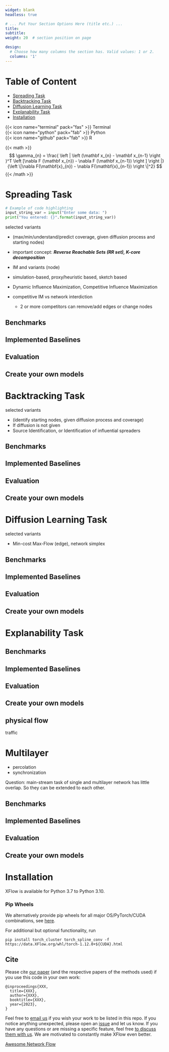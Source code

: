 ```yaml
---
widget: blank
headless: true

# ... Put Your Section Options Here (title etc.) ...
title: 
subtitle:
weight: 20  # section position on page

design:
  # Choose how many columns the section has. Valid values: 1 or 2.
  columns: '1'
---
```


# Table of Content 
* [Spreading Task](#spreading-task)
* [Backtracking Task](#backtracking-task)
* [Diffusion Learning Task](#diffusion-learning-task)
* [Explanability Task](#explanability-task)
* [Installation](#installation)

{{< icon name="terminal" pack="fas" >}} Terminal  
{{< icon name="python" pack="fab" >}} Python  
{{< icon name="github" pack="fab" >}} R

<script src="https://gist.github.com/aquastar/d56d90865c578621eee10958ded7e7f9.js"></script>




{{< math >}}
$$
\gamma_{n} = \frac{ \left | \left (\mathbf x_{n} - \mathbf x_{n-1} \right )^T \left [\nabla F (\mathbf x_{n}) - \nabla F (\mathbf x_{n-1}) \right ] \right |}{\left \|\nabla F(\mathbf{x}_{n}) - \nabla F(\mathbf{x}_{n-1}) \right \|^2}
$$
{{< /math >}}

# Spreading Task 

[comment]: <> (put NIB here)

```python
# Example of code highlighting
input_string_var = input("Enter some data: ")
print("You entered: {}".format(input_string_var))
```


selected variants

- (max/min/understand/predict coverage, given diffusion process and starting nodes)
- important concept: ***Reverse Reachable Sets (RR set), K-core decomposition***
- IM and variants (node)
- simulation-based, proxy/heuristic based, sketch based
- Dynamic Influence Maximization, Competitive Influence Maximization
- competitive IM vs network interdiction
    - 2 or more competitors can remove/add edges or change nodes

    [](https://journals.aps.org/pre/pdf/10.1103/PhysRevE.105.044311)
    
## Benchmarks

## Implemented Baselines

## Evaluation

## Create your own models
    


# Backtracking Task

selected variants

[comment]: <> (write)


- (identify starting nodes, given diffusion process and coverage)
- If diffusion is not given
- Source Identification, or Identification of influential spreaders

## Benchmarks

## Implemented Baselines

## Evaluation

## Create your own models




# Diffusion Learning Task

selected variants

- Min-cost Max-Flow (edge), network simplex

## Benchmarks

## Implemented Baselines

## Evaluation

## Create your own models




# Explanability Task


[comment]: <> (write)


## Benchmarks

## Implemented Baselines

## Evaluation

## Create your own models


## physical flow

traffic 


# Multilayer

- percolation
- synchronization

Question: main-stream task of single and multilayer network has little overlap. So they can be extended to each other.

## Benchmarks

## Implemented Baselines

## Evaluation

## Create your own models




# Installation

XFlow is available for Python 3.7 to Python 3.10.

### Pip Wheels

We alternatively provide pip wheels for all major OS/PyTorch/CUDA combinations, see [here](https://data.XFlow.org/whl).

For additional but optional functionality, run

```
pip install torch_cluster torch_spline_conv -f https://data.XFlow.org/whl/torch-1.12.0+${CUDA}.html
```


## Cite

Please cite [our paper](https://arxiv.org/abs/1903.02428) (and the respective papers of the methods used) if you use this code in your own work:

```
@inproceedings{XXX,
  title={XXX},
  author={XXX},
  booktitle={XXX},
  year={2023},
}
```

Feel free to [email us](mailto:zchen@cse.msstate.edu) if you wish your work to be listed in this repo.
If you notice anything unexpected, please open an [issue](XXX) and let us know.
If you have any questions or are missing a specific feature, feel free [to discuss them with us](XXX).
We are motivated to constantly make XFlow even better.






<a class="github-button" href="https://github.com/aquastar/awesome-network-flow" data-icon="octicon-star" data-size="large" data-show-count="false" aria-label="Star XFlow">Awesome Network Flow</a>